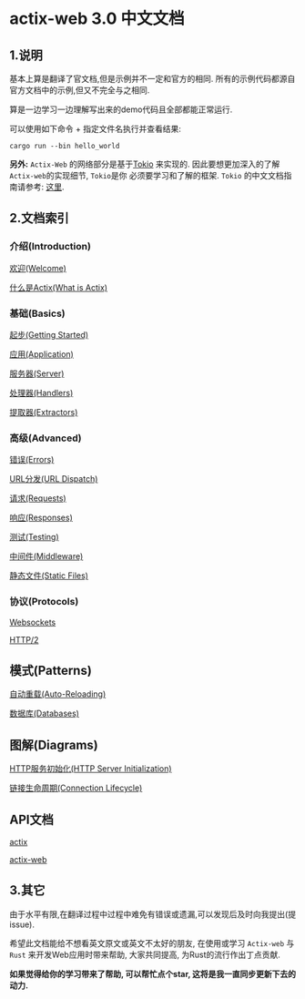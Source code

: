 # actix-web 3.0 中文文档

## 1.说明
基本上算是翻译了官文档,但是示例并不一定和官方的相同. 所有的示例代码都源自官方文档中的示例,但又不完全与之相同.

算是一边学习一边理解写出来的demo代码且全部都能正常运行.

可以使用如下命令 + 指定文件名执行并查看结果:

```shell script
cargo run --bin hello_world
```

**另外:** `Actix-Web` 的网络部分是基于[Tokio](https://tokio.rs/tokio/tutorial) 来实现的. 因此要想更加深入的了解`Actix-web`的实现细节, `Tokio`是你
必须要学习和了解的框架. `Tokio` 的中文文档指南请参考: [这里](https://github.com/dslchd/tokio-cn-doc).

## 2.文档索引
### 介绍(Introduction)
[欢迎(Welcome)](doc/WelcomeToActix.md)

[什么是Actix(What is Actix)](doc/WhatIsActix.md)
### 基础(Basics)
[起步(Getting Started)](doc/GettingStarted.md)

[应用(Application)](doc/Application.md)

[服务器(Server)](doc/Server.md)

[处理器(Handlers)](doc/Handlers.md)

[提取器(Extractors)](doc/Extractors.md)

### 高级(Advanced)
[错误(Errors)](doc/Errors.md)

[URL分发(URL Dispatch)](doc/URLDispatch.md)

[请求(Requests)](doc/Requests.md)

[响应(Responses)](doc/Responses.md)

[测试(Testing)](doc/Testing.md)

[中间件(Middleware)](doc/Middleware.md)

[静态文件(Static Files)](doc/StaticFiles.md)

### 协议(Protocols)
[Websockets](doc/Webscokets.md)

[HTTP/2](doc/HTTP2.md)

## 模式(Patterns)
[自动重载(Auto-Reloading)](doc/AutoReloading.md)

[数据库(Databases)](doc/Databases.md)

## 图解(Diagrams)
[HTTP服务初始化(HTTP Server Initialization)](doc/HTTPServerInitialization.md)

[链接生命周期(Connection Lifecycle)](doc/ConnectionLifecycle.md)

## API文档
[actix](https://docs.rs/actix)

[actix-web](https://docs.rs/actix-web/)

## 3.其它
由于水平有限,在翻译过程中过程中难免有错误或遗漏,可以发现后及时向我提出(提 issue).

希望此文档能给不想看英文原文或英文不太好的朋友, 在使用或学习 `Actix-web` 与 `Rust` 来开发Web应用时带来帮助,
大家共同提高, 为Rust的流行作出丁点贡献.

**如果觉得给你的学习带来了帮助, 可以帮忙点个star, 这将是我一直同步更新下去的动力.**